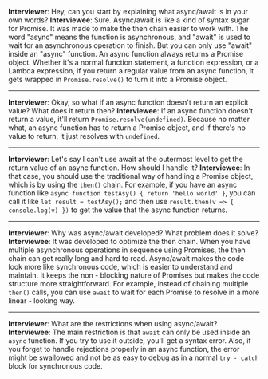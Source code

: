 **Interviewer**: Hey, can you start by explaining what async/await is in your own words?
**Interviewee**: Sure. Async/await is like a kind of syntax sugar for Promise. It was made to make the then chain easier to work with. The word "async" means the function is asynchronous, and "await" is used to wait for an asynchronous operation to finish. But you can only use "await" inside an "async" function. An async function always returns a Promise object. Whether it's a normal function statement, a function expression, or a Lambda expression, if you return a regular value from an async function, it gets wrapped in `Promise.resolve()` to turn it into a Promise object.

------

**Interviewer**: Okay, so what if an async function doesn't return an explicit value? What does it return then?
**Interviewee**: If an async function doesn't return a value, it'll return `Promise.resolve(undefined)`. Because no matter what, an async function has to return a Promise object, and if there's no value to return, it just resolves with `undefined`.

------

**Interviewer**: Let's say I can't use await at the outermost level to get the return value of an async function. How should I handle it?
**Interviewee**: In that case, you should use the traditional way of handling a Promise object, which is by using the `then()` chain. For example, if you have an async function like `async function testAsy() { return 'hello world' }`, you can call it like `let result = testAsy();` and then use `result.then(v => { console.log(v) })` to get the value that the async function returns.

------

**Interviewer**: Why was async/await developed? What problem does it solve?
**Interviewee**: It was developed to optimize the then chain. When you have multiple asynchronous operations in sequence using Promises, the then chain can get really long and hard to read. Async/await makes the code look more like synchronous code, which is easier to understand and maintain. It keeps the non - blocking nature of Promises but makes the code structure more straightforward. For example, instead of chaining multiple `then()` calls, you can use `await` to wait for each Promise to resolve in a more linear - looking way.

------

**Interviewer**: What are the restrictions when using async/await?
**Interviewee**: The main restriction is that `await` can only be used inside an `async` function. If you try to use it outside, you'll get a syntax error. Also, if you forget to handle rejections properly in an async function, the error might be swallowed and not be as easy to debug as in a normal `try - catch` block for synchronous code.